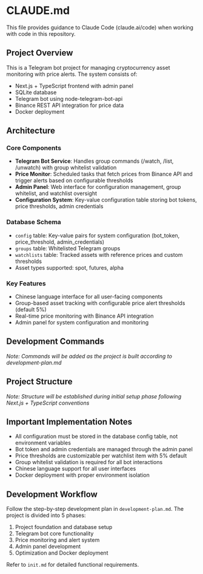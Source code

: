 # CLAUDE.md

This file provides guidance to Claude Code (claude.ai/code) when working with code in this repository.

## Project Overview

This is a Telegram bot project for managing cryptocurrency asset monitoring with price alerts. The system consists of:
- Next.js + TypeScript frontend with admin panel
- SQLite database
- Telegram bot using node-telegram-bot-api
- Binance REST API integration for price data
- Docker deployment

## Architecture

### Core Components
- **Telegram Bot Service**: Handles group commands (/watch, /list, /unwatch) with group whitelist validation
- **Price Monitor**: Scheduled tasks that fetch prices from Binance API and trigger alerts based on configurable thresholds
- **Admin Panel**: Web interface for configuration management, group whitelist, and watchlist oversight
- **Configuration System**: Key-value configuration table storing bot tokens, price thresholds, admin credentials

### Database Schema
- `config` table: Key-value pairs for system configuration (bot_token, price_threshold, admin_credentials)
- `groups` table: Whitelisted Telegram groups
- `watchlists` table: Tracked assets with reference prices and custom thresholds
- Asset types supported: spot, futures, alpha

### Key Features
- Chinese language interface for all user-facing components
- Group-based asset tracking with configurable price alert thresholds (default 5%)
- Real-time price monitoring with Binance API integration
- Admin panel for system configuration and monitoring

## Development Commands

*Note: Commands will be added as the project is built according to development-plan.md*

## Project Structure

*Note: Structure will be established during initial setup phase following Next.js + TypeScript conventions*

## Important Implementation Notes

- All configuration must be stored in the database config table, not environment variables
- Bot token and admin credentials are managed through the admin panel
- Price thresholds are customizable per watchlist item with 5% default
- Group whitelist validation is required for all bot interactions
- Chinese language support for all user interfaces
- Docker deployment with proper environment isolation

## Development Workflow

Follow the step-by-step development plan in `development-plan.md`. The project is divided into 5 phases:
1. Project foundation and database setup
2. Telegram bot core functionality
3. Price monitoring and alert system
4. Admin panel development
5. Optimization and Docker deployment

Refer to `init.md` for detailed functional requirements.
